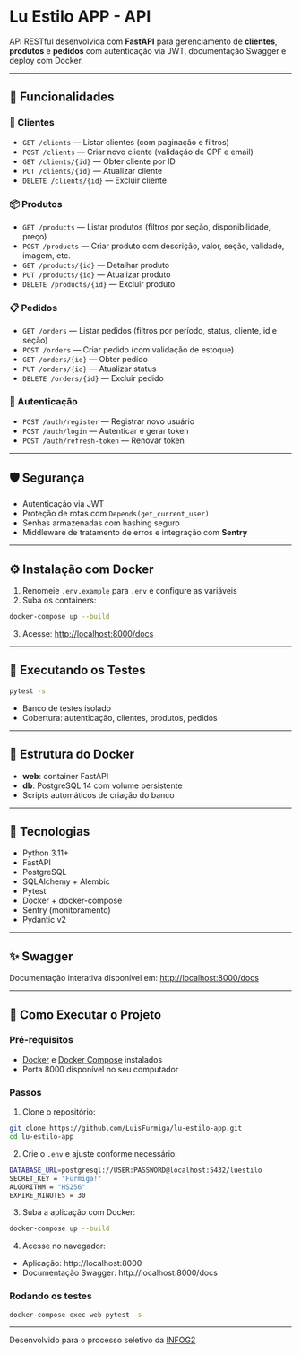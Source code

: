 # Lu Estilo APP - API

API RESTful desenvolvida com **FastAPI** para gerenciamento de **clientes**, **produtos** e **pedidos** com autenticação via JWT, documentação Swagger e deploy com Docker.

---

## 🔧 Funcionalidades

### 🧑 Clientes
- `GET /clients` — Listar clientes (com paginação e filtros)
- `POST /clients` — Criar novo cliente (validação de CPF e email)
- `GET /clients/{id}` — Obter cliente por ID
- `PUT /clients/{id}` — Atualizar cliente
- `DELETE /clients/{id}` — Excluir cliente

### 📦 Produtos
- `GET /products` — Listar produtos (filtros por seção, disponibilidade, preço)
- `POST /products` — Criar produto com descrição, valor, seção, validade, imagem, etc.
- `GET /products/{id}` — Detalhar produto
- `PUT /products/{id}` — Atualizar produto
- `DELETE /products/{id}` — Excluir produto

### 📋 Pedidos
- `GET /orders` — Listar pedidos (filtros por período, status, cliente, id e seção)
- `POST /orders` — Criar pedido (com validação de estoque)
- `GET /orders/{id}` — Obter pedido
- `PUT /orders/{id}` — Atualizar status
- `DELETE /orders/{id}` — Excluir pedido

### 🔐 Autenticação
- `POST /auth/register` — Registrar novo usuário
- `POST /auth/login` — Autenticar e gerar token
- `POST /auth/refresh-token` — Renovar token

---

## 🛡️ Segurança
- Autenticação via JWT
- Proteção de rotas com `Depends(get_current_user)`
- Senhas armazenadas com hashing seguro
- Middleware de tratamento de erros e integração com **Sentry**

---

## ⚙️ Instalação com Docker

1. Renomeie `.env.example` para `.env` e configure as variáveis
2. Suba os containers:

```bash
docker-compose up --build
```

3. Acesse: [http://localhost:8000/docs](http://localhost:8000/docs)

---

## 🧪 Executando os Testes

```bash
pytest -s
```

- Banco de testes isolado
- Cobertura: autenticação, clientes, produtos, pedidos

---

## 🐳 Estrutura do Docker

- **web**: container FastAPI
- **db**: PostgreSQL 14 com volume persistente
- Scripts automáticos de criação do banco

---

## 🧠 Tecnologias

- Python 3.11+
- FastAPI
- PostgreSQL
- SQLAlchemy + Alembic
- Pytest
- Docker + docker-compose
- Sentry (monitoramento)
- Pydantic v2

---

## ✨ Swagger

Documentação interativa disponível em:
[http://localhost:8000/docs](http://localhost:8000/docs)

---

## 🚀 Como Executar o Projeto

### Pré-requisitos

- [Docker](https://www.docker.com/) e [Docker Compose](https://docs.docker.com/compose/install/) instalados
- Porta 8000 disponível no seu computador

### Passos

1. Clone o repositório:

```bash
git clone https://github.com/LuisFurmiga/lu-estilo-app.git
cd lu-estilo-app
```

2. Crie o `.env` e ajuste conforme necessário:

```bash
DATABASE_URL=postgresql://USER:PASSWORD@localhost:5432/luestilo
SECRET_KEY = "Furmiga!"
ALGORITHM = "HS256"
EXPIRE_MINUTES = 30
```

3. Suba a aplicação com Docker:

```bash
docker-compose up --build
```

4. Acesse no navegador:

- Aplicação: http://localhost:8000
- Documentação Swagger: http://localhost:8000/docs

### Rodando os testes

```bash
docker-compose exec web pytest -s
```

---

Desenvolvido para o processo seletivo da [INFOG2](http://www.infog2.com.br/)
